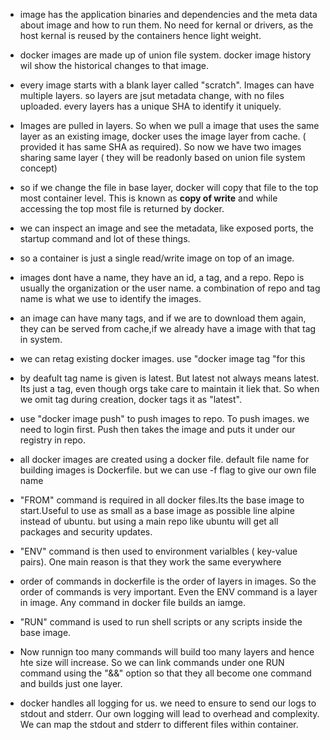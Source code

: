 - image has the application binaries and dependencies and the meta data about image and how to run them. No need for kernal or drivers, as the host kernal is reused by the containers hence light weight.

- docker images are made up of union file system. docker image history wil show the historical changes to that image.

- every image starts with a blank layer called "scratch". Images can have multiple layers. so layers are jsut metadata change, with no files uploaded. every layers has a unique SHA to identify it uniquely.

- Images are pulled in layers. So when we pull a image that uses the same layer as an existing image, docker uses the image layer from cache. ( provided it has same SHA as required). So now we have two images sharing same layer ( they will be readonly based on union file system concept)

- so if we change the file in base layer, docker will copy that file to the top most container level. This is known as **copy of write** and while accessing the top most file is returned by docker. 

- we can inspect an image and see the metadata, like exposed ports, the startup command and lot of these things.

- so a container is just a single read/write image on top of an image. 

- images dont have a name, they have an id, a tag, and a repo. Repo is usually the organization or the user name. a combination of repo and tag name is what we use to identify the images. 

- an image can have many tags, and if we are to download them again, they can be served from cache,if we already have a image with that tag in system.

- we can retag existing docker images. use "docker image tag "for this

- by deafult tag name is given is latest. But latest not always means latest. Its just a tag, even though orgs take care to maintain it liek that. So when we omit tag during creation, docker tags it as "latest".

- use "docker image push" to push images to repo. To push images. we need to login first. Push then takes the image and puts it under our registry in repo.

- all docker images are created using a docker file. default file name for building images is Dockerfile. but we can use -f flag to give our own file name

- "FROM" command is required in all docker files.Its the base image to start.Useful to use as small as a base image as possible line alpine instead of ubuntu. but using a main repo like ubuntu will get all packages and security updates.

- "ENV" command is then used to environment varialbles ( key-value pairs). One main reason is that they work the same everywhere

- order of commands in dockerfile is the order of layers in images. So the order of commands is very important. Even the ENV command is a layer in image. Any command in docker file builds an iamge. 

- "RUN" command is used to run shell scripts or any scripts inside the base image. 

- Now runnign too many commands will build too many layers and hence hte size will increase. So we can link commands under one RUN command using the "&&" option so that they all become one command and builds just one layer.

- docker handles all logging for us. we need to ensure to send our logs to stdout and stderr. Our own logging will lead to overhead and complexity. We can map the stdout and stderr to different files within container.


